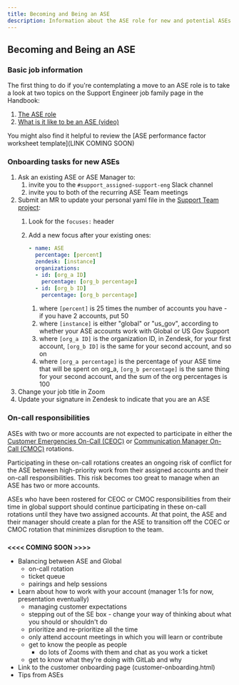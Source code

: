 ```yaml
---
title: Becoming and Being an ASE
description: Information about the ASE role for new and potential ASEs
---
```


## Becoming and Being an ASE

### Basic job information

The first thing to do if you're contemplating a move to an ASE role is to take
a look at two topics on the Support Engineer job family page in the Handbook:

1. [The ASE role](/job-families/engineering/support-engineer/#the-ase-role)
1. [What is it like to be an ASE (video)](/job-families/engineering/support-engineer/#what-is-it-like-to-be-an-ase)

You might also find it helpful to review the
[ASE performance factor worksheet template](LINK COMING SOON)

### Onboarding tasks for new ASEs

1. Ask an existing ASE or ASE Manager to:
   1. invite you to the `#support_assigned-support-eng` Slack channel
   1. invite you to both of the recurring ASE Team meetings
1. Submit an MR to update your personal yaml file in the
   [Support Team project](https://gitlab.com/gitlab-support-readiness/support-team/-/tree/master/data/agents):
   1. Look for the `focuses:` header
   1. Add a new focus after your existing ones:

      ```yaml
      - name: ASE
        percentage: [percent]
        zendesk: [instance]
        organizations:
        - id: [org_a ID]
          percentage: [org_b percentage]
        - id: [org_b ID]
          percentage: [org_b percentage]
      ```

      1. where `[percent]` is 25 times the number of accounts you have - if you have 2 accounts, put 50
      1. where `[instance]` is either "global" or "us_gov", according to
         whether your ASE accounts work with Global or US Gov Support
      1. where `[org_a ID]` is the organization ID, in Zendesk, for your first account,
         `[org_b ID]` is the same for your second
         account, and so on
      1. where `[org_a percentage]` is the percentage of your ASE time that
         will be spent on org_a, `[org_b percentage]` is the same thing for your
         second account, and the sum of the org percentages is 100
1. Change your job title in Zoom
1. Update your signature in Zendesk to indicate that you are an ASE

### On-call responsibilities

ASEs with two or more accounts are not expected to participate in either the
[Customer Emergencies On-Call (CEOC)](/handbook/support/workflows/customer_emergencies_workflows/)
or [Communication Manager On-Call (CMOC)](/handbook/support/workflows/cmoc_workflows/) rotations.

Participating in these on-call rotations creates an ongoing risk of conflict for the ASE between
high-priority work from their assigned accounts and their on-call responsibilities. This risk
becomes too great to manage when an ASE has two or more accounts.

ASEs who have been rostered for CEOC or CMOC responsibilities from their time in global support
should continue participating in these on-call rotations until they have two assigned accounts. At
that point, the ASE and their manager should create a plan for the ASE to transition off the COEC or
CMOC rotation that minimizes disruption to the team.

###

**<<<< COMING SOON >>>>**

- Balancing between ASE and Global
  - on-call rotation
  - ticket queue
  - pairings and help sessions
- Learn about how to work with your account (manager 1:1s for now, presentation eventually)
  - managing customer expectations
  - stepping out of the SE box - change your way of thinking about what you should
    or shouldn't do
  - prioritize and re-prioritize all the time
  - only attend account meetings in which you will learn or contribute
  - get to know the people as people
    - do lots of Zooms with them and chat as you work a ticket
  - get to know what they're doing with GitLab and why
- Link to the customer onboarding page (customer-onboarding.html)
- Tips from ASEs
